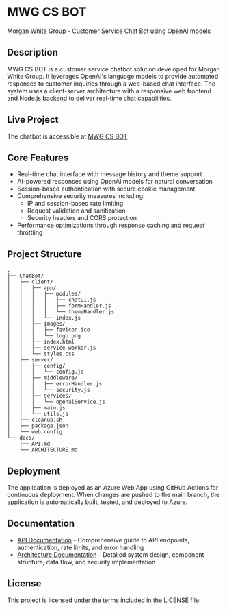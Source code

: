 # MWG CS BOT

Morgan White Group - Customer Service Chat Bot using OpenAI models

## Description

MWG CS BOT is a customer service chatbot solution developed for Morgan White Group. It leverages OpenAI's language models to provide automated responses to customer inquiries through a web-based chat interface. The system uses a client-server architecture with a responsive web frontend and Node.js backend to deliver real-time chat capabilities.

## Live Project

The chatbot is accessible at [MWG CS BOT](https://mwgcsbot-apdcavd6ameddtdb.southcentralus-01.azurewebsites.net/)

## Core Features

- Real-time chat interface with message history and theme support
- AI-powered responses using OpenAI models for natural conversation
- Session-based authentication with secure cookie management
- Comprehensive security measures including:
  - IP and session-based rate limiting
  - Request validation and sanitization
  - Security headers and CORS protection
- Performance optimizations through response caching and request throttling

## Project Structure

```
.
├── ChatBot/
│   ├── client/
│   │   ├── app/
│   │   │   ├── modules/
│   │   │   │   ├── chatUI.js
│   │   │   │   ├── formHandler.js
│   │   │   │   └── themeHandler.js
│   │   │   └── index.js
│   │   ├── images/
│   │   │   ├── favicon.ico
│   │   │   └── logo.png
│   │   ├── index.html
│   │   ├── service-worker.js
│   │   └── styles.css
│   ├── server/
│   │   ├── config/
│   │   │   └── config.js
│   │   ├── middleware/
│   │   │   ├── errorHandler.js
│   │   │   └── security.js
│   │   ├── services/
│   │   │   └── openaiService.js
│   │   ├── main.js
│   │   └── utils.js
│   ├── cleanup.sh
│   ├── package.json
│   └── web.config
└── docs/
    ├── API.md
    └── ARCHITECTURE.md
```

## Deployment

The application is deployed as an Azure Web App using GitHub Actions for continuous deployment. When changes are pushed to the main branch, the application is automatically built, tested, and deployed to Azure.

## Documentation

- [API Documentation](docs/API.md) - Comprehensive guide to API endpoints, authentication, rate limits, and error handling
- [Architecture Documentation](docs/ARCHITECTURE.md) - Detailed system design, component structure, data flow, and security implementation

## License

This project is licensed under the terms included in the LICENSE file.
